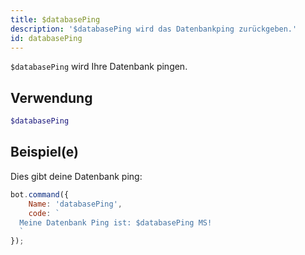 ```yaml
---
title: $databasePing
description: '$databasePing wird das Datenbankping zurückgeben.'
id: databasePing
---
```


`$databasePing` wird Ihre Datenbank pingen.

## Verwendung

```php
$databasePing
```

## Beispiel(e)

Dies gibt deine Datenbank ping:

```javascript
bot.command({
    Name: 'databasePing',
    code: `
  Meine Datenbank Ping ist: $databasePing MS!
  `
});
```